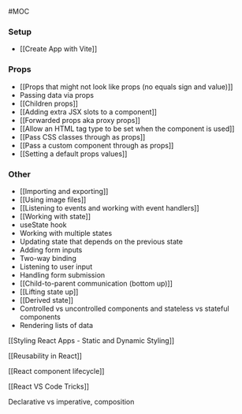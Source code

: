 #MOC

### Setup
- [[Create App with Vite]]
### Props
- [[Props that might not look like props (no equals sign and value)]]
 - Passing data via props
 - [[Children props]]
 - [[Adding extra JSX slots to a component]]
 - [[Forwarded props aka proxy props]]
 - [[Allow an HTML tag type to be set when the component is used]]
 - [[Pass CSS classes through as props]]
 - [[Pass a custom component through as props]]
 - [[Setting a default props values]]
### Other
 - [[Importing and exporting]]
 - [[Using image files]]
 - [[Listening to events and working with event handlers]]
 - [[Working with state]]
 - useState hook
 - Working with multiple states
 - Updating state that depends on the previous state
 - Adding form inputs
 - Two-way binding
 - Listening to user input
 - Handling form submission
 - [[Child-to-parent communication (bottom up)]]
 - [[Lifting state up]]
 - [[Derived state]]
 - Controlled vs uncontrolled components and stateless vs stateful components
 - Rendering lists of data

[[Styling React Apps - Static and Dynamic Styling]]

[[Reusability in React]]

[[React component lifecycle]]

[[React VS Code Tricks]]

Declarative vs imperative, composition